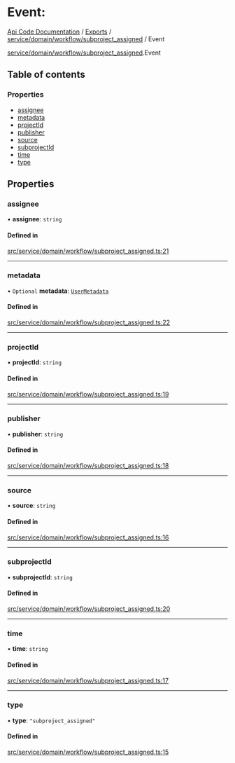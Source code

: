 # Event: 
 
[Api Code Documentation](../README.md) / [Exports](../modules.md) / [service/domain/workflow/subproject\_assigned](../modules/service_domain_workflow_subproject_assigned.md) / Event

[service/domain/workflow/subproject\_assigned](../modules/service_domain_workflow_subproject_assigned.md).Event

## Table of contents

### Properties

- [assignee](service_domain_workflow_subproject_assigned.Event.md#assignee)
- [metadata](service_domain_workflow_subproject_assigned.Event.md#metadata)
- [projectId](service_domain_workflow_subproject_assigned.Event.md#projectid)
- [publisher](service_domain_workflow_subproject_assigned.Event.md#publisher)
- [source](service_domain_workflow_subproject_assigned.Event.md#source)
- [subprojectId](service_domain_workflow_subproject_assigned.Event.md#subprojectid)
- [time](service_domain_workflow_subproject_assigned.Event.md#time)
- [type](service_domain_workflow_subproject_assigned.Event.md#type)

## Properties

### assignee

• **assignee**: `string`

#### Defined in

[src/service/domain/workflow/subproject_assigned.ts:21](https://github.com/openkfw/TruBudget/blob/e3c318d/api/src/service/domain/workflow/subproject_assigned.ts#L21)

___

### metadata

• `Optional` **metadata**: [`UserMetadata`](../modules/service_domain_metadata.md#usermetadata)

#### Defined in

[src/service/domain/workflow/subproject_assigned.ts:22](https://github.com/openkfw/TruBudget/blob/e3c318d/api/src/service/domain/workflow/subproject_assigned.ts#L22)

___

### projectId

• **projectId**: `string`

#### Defined in

[src/service/domain/workflow/subproject_assigned.ts:19](https://github.com/openkfw/TruBudget/blob/e3c318d/api/src/service/domain/workflow/subproject_assigned.ts#L19)

___

### publisher

• **publisher**: `string`

#### Defined in

[src/service/domain/workflow/subproject_assigned.ts:18](https://github.com/openkfw/TruBudget/blob/e3c318d/api/src/service/domain/workflow/subproject_assigned.ts#L18)

___

### source

• **source**: `string`

#### Defined in

[src/service/domain/workflow/subproject_assigned.ts:16](https://github.com/openkfw/TruBudget/blob/e3c318d/api/src/service/domain/workflow/subproject_assigned.ts#L16)

___

### subprojectId

• **subprojectId**: `string`

#### Defined in

[src/service/domain/workflow/subproject_assigned.ts:20](https://github.com/openkfw/TruBudget/blob/e3c318d/api/src/service/domain/workflow/subproject_assigned.ts#L20)

___

### time

• **time**: `string`

#### Defined in

[src/service/domain/workflow/subproject_assigned.ts:17](https://github.com/openkfw/TruBudget/blob/e3c318d/api/src/service/domain/workflow/subproject_assigned.ts#L17)

___

### type

• **type**: ``"subproject_assigned"``

#### Defined in

[src/service/domain/workflow/subproject_assigned.ts:15](https://github.com/openkfw/TruBudget/blob/e3c318d/api/src/service/domain/workflow/subproject_assigned.ts#L15)
